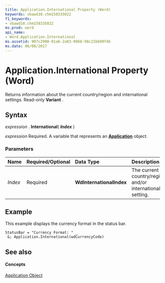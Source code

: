 ```yaml
---
title: Application.International Property (Word)
keywords: vbawd10.chm158335022
f1_keywords:
- vbawd10.chm158335022
ms.prod: word
api_name:
- Word.Application.International
ms.assetid: 907c2908-01a6-2a83-9968-98c21b699f4b
ms.date: 06/08/2017
---
```



# Application.International Property (Word)

Returns information about the current country/region and international settings. Read-only **Variant** .


## Syntax

 _expression_ . **International**( **_Index_** )

 _expression_ Required. A variable that represents an **[Application](application-object-word.md)** object.


### Parameters



|**Name**|**Required/Optional**|**Data Type**|**Description**|
|:-----|:-----|:-----|:-----|
| _Index_|Required| **WdInternationalIndex**|The current country/region and/or international setting.|

## Example

This example displays the currency format in the status bar.


```
StatusBar = "Currency Format: " _ 
 &; Application.International(wdCurrencyCode)
```


## See also


#### Concepts


[Application Object](application-object-word.md)

